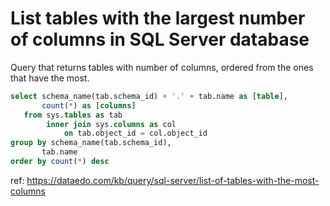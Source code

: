 # List tables with the largest number of columns in SQL Server database

Query that returns tables with number of columns, ordered from the ones that have the most.


``` sql
select schema_name(tab.schema_id) + '.' + tab.name as [table], 
       count(*) as [columns]
   from sys.tables as tab
        inner join sys.columns as col
            on tab.object_id = col.object_id
group by schema_name(tab.schema_id), 
       tab.name
order by count(*) desc
```

ref: https://dataedo.com/kb/query/sql-server/list-of-tables-with-the-most-columns
